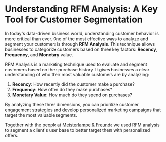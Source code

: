 # Understanding RFM Analysis: A Key Tool for Customer Segmentation

In today's data-driven business world, understanding customer behavior is more critical than ever. One of the most effective ways to analyze and segment your customers is through **RFM Analysis**. This technique allows businesses to categorize customers based on three key factors: **Recency**, **Frequency**, and **Monetary** value.

RFM Analysis is a marketing technique used to evaluate and segment customers based on their purchase history. It gives businesses a clear understanding of who their most valuable customers are by analyzing:

1. **Recency**: How recently did the customer make a purchase?
2. **Frequency**: How often do they make purchases?
3. **Monetary Value**: How much do they spend on purchases?

By analyzing these three dimensions, you can prioritize customer engagement strategies and develop personalized marketing campaigns that target the most valuable segments.

Together with the people at [Meisterlampe & Freunde](https://www.meisterlampe-und-freunde.de/) we used RFM analysis to segment a client's user base to better target them with personalized offers.

